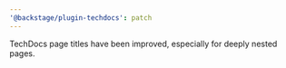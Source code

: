 ```yaml
---
'@backstage/plugin-techdocs': patch
---
```


TechDocs page titles have been improved, especially for deeply nested pages.
